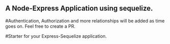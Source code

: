 ## A  Node-Express Application using sequelize.

#Authentication, Authorization and more relationships will be added as time goes on. Feel free to create a PR.

#Starter for your Express-Sequelize application.
